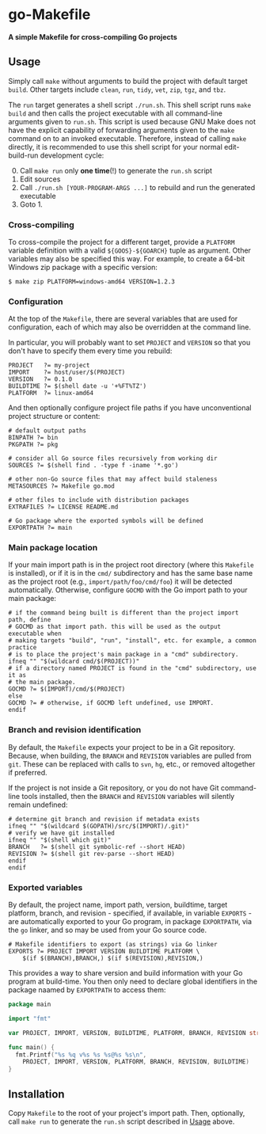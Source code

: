 # go-Makefile
#### A simple Makefile for cross-compiling Go projects

## Usage

Simply call `make` without arguments to build the project with default target `build`. Other targets include `clean`, `run`, `tidy`, `vet`, `zip`, `tgz`, and `tbz`. 

The `run` target generates a shell script `./run.sh`. This shell script runs `make build` and then calls the project executable with all command-line arguments given to `run.sh`. This script is used because GNU Make does not have the explicit capability of forwarding arguments given to the `make` command on to an invoked executable. Therefore, instead of calling `make` directly, it is recommended to use this shell script for your normal edit-build-run development cycle: 

0.  Call `make run` only **one time**(!) to generate the `run.sh` script
1.  Edit sources
2.  Call `./run.sh [YOUR-PROGRAM-ARGS ...]` to rebuild and run the generated executable
3.  Goto 1.

### Cross-compiling

To cross-compile the project for a different target, provide a `PLATFORM` variable definition with a valid `${GOOS}-${GOARCH}` tuple as argument. Other variables may also be specified this way. For example, to create a 64-bit Windows zip package with a specific version:

```
$ make zip PLATFORM=windows-amd64 VERSION=1.2.3
```

### Configuration

At the top of the `Makefile`, there are several variables that are used for configuration, each of which may also be overridden at the command line.

In particular, you will probably want to set `PROJECT` and `VERSION` so that you don't have to specify them every time you rebuild:

```make
PROJECT   ?= my-project
IMPORT    ?= host/user/$(PROJECT)
VERSION   ?= 0.1.0
BUILDTIME ?= $(shell date -u '+%FT%TZ')
PLATFORM  ?= linux-amd64
```

And then optionally configure project file paths if you have unconventional project structure or content:

```make
# default output paths
BINPATH ?= bin
PKGPATH ?= pkg

# consider all Go source files recursively from working dir
SOURCES ?= $(shell find . -type f -iname '*.go')

# other non-Go source files that may affect build staleness
METASOURCES ?= Makefile go.mod

# other files to include with distribution packages
EXTRAFILES ?= LICENSE README.md

# Go package where the exported symbols will be defined
EXPORTPATH ?= main
```

### Main package location

If your main import path is in the project root directory (where this `Makefile` is installed), or if it is in the `cmd/` subdirectory and has the same base name as the project root (e.g., `import/path/foo/cmd/foo`) it will be detected automatically. Otherwise, configure `GOCMD` with the Go import path to your main package:

```make
# if the command being built is different than the project import path, define
# GOCMD as that import path. this will be used as the output executable when
# making targets "build", "run", "install", etc. for example, a common practice
# is to place the project's main package in a "cmd" subdirectory.
ifneq "" "$(wildcard cmd/$(PROJECT))"
# if a directory named PROJECT is found in the "cmd" subdirectory, use it as
# the main package.
GOCMD ?= $(IMPORT)/cmd/$(PROJECT)
else
GOCMD ?= # otherwise, if GOCMD left undefined, use IMPORT.
endif
```

### Branch and revision identification

By default, the `Makefile` expects your project to be in a Git repository. Because, when building, the `BRANCH` and `REVISION` variables are pulled from `git`. These can be replaced with calls to `svn`, `hg`, etc., or removed altogether if preferred. 

If the project is not inside a Git repository, or you do not have Git command-line tools installed, then the `BRANCH` and `REVISION` variables will silently remain undefined:

```make
# determine git branch and revision if metadata exists
ifneq "" "$(wildcard $(GOPATH)/src/$(IMPORT)/.git)"
# verify we have git installed
ifneq "" "$(shell which git)"
BRANCH   ?= $(shell git symbolic-ref --short HEAD)
REVISION ?= $(shell git rev-parse --short HEAD)
endif
endif
```

### Exported variables

By default, the project name, import path, version, buildtime, target platform, branch, and revision - specified, if available, in variable `EXPORTS` - are automatically exported to your Go program, in package `EXPORTPATH`, via the `go` linker, and so may be used from your Go source code. 

```make
# Makefile identifiers to export (as strings) via Go linker
EXPORTS ?= PROJECT IMPORT VERSION BUILDTIME PLATFORM \
	$(if $(BRANCH),BRANCH,) $(if $(REVISION),REVISION,) 
```

This provides a way to share version and build information with your Go program at build-time. You then only need to declare global identifiers in the package naamed by `EXPORTPATH` to access them:

```go
package main

import "fmt"

var PROJECT, IMPORT, VERSION, BUILDTIME, PLATFORM, BRANCH, REVISION string

func main() {
  fmt.Printf("%s %q v%s %s %s@%s %s\n", 
    PROJECT, IMPORT, VERSION, PLATFORM, BRANCH, REVISION, BUILDTIME)
}
```

## Installation

Copy `Makefile` to the root of your project's import path. Then, optionally, call `make run` to generate the `run.sh` script described in [Usage](#usage) above.

